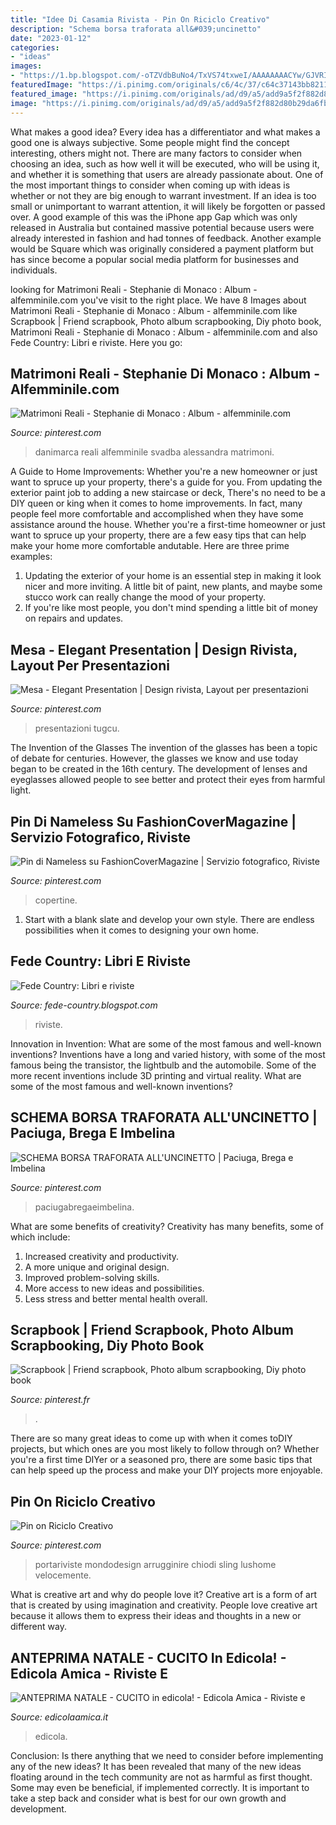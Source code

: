 ```yaml
---
title: "Idee Di Casamia Rivista - Pin On Riciclo Creativo"
description: "Schema borsa traforata all&#039;uncinetto"
date: "2023-01-12"
categories:
- "ideas"
images:
- "https://1.bp.blogspot.com/-oTZVdbBuNo4/TxVS74txweI/AAAAAAAACYw/GJVRINLJ-lw/s1600/buone+idee+%25281%2529.jpg"
featuredImage: "https://i.pinimg.com/originals/c6/4c/37/c64c37143bb8211e3de0f900a4c8baf7.jpg"
featured_image: "https://i.pinimg.com/originals/ad/d9/a5/add9a5f2f882d80b29da6fb28454c991.png"
image: "https://i.pinimg.com/originals/ad/d9/a5/add9a5f2f882d80b29da6fb28454c991.png"
---
```



What makes a good idea?
Every idea has a differentiator and what makes a good one is always subjective. Some people might find the concept interesting, others might not. There are many factors to consider when choosing an idea, such as how well it will be executed, who will be using it, and whether it is something that users are already passionate about. 
One of the most important things to consider when coming up with ideas is whether or not they are big enough to warrant investment. If an idea is too small or unimportant to warrant attention, it will likely be forgotten or passed over. A good example of this was the iPhone app Gap which was only released in Australia but contained massive potential because users were already interested in fashion and had tonnes of feedback. Another example would be Square which was originally considered a payment platform but has since become a popular social media platform for businesses and individuals.

	

		
looking for Matrimoni Reali - Stephanie di Monaco : Album - alfemminile.com you've visit to the right place. We have 8 Images about Matrimoni Reali - Stephanie di Monaco : Album - alfemminile.com like Scrapbook | Friend scrapbook, Photo album scrapbooking, Diy photo book, Matrimoni Reali - Stephanie di Monaco : Album - alfemminile.com and also Fede Country: Libri e riviste. Here you go:
		
    
## Matrimoni Reali - Stephanie Di Monaco : Album - Alfemminile.com

<img loading=lazy src="https://i.pinimg.com/originals/26/ae/f3/26aef3d1ce2205a4ae3e68b9af8d847b.jpg" onerror="this.onerror=null;this.src='https://tse3.mm.bing.net/th?id=OIP.LwN1sUHdXIc14fuOCh0ZOgAAAA&amp;pid=15.1';" alt="Matrimoni Reali - Stephanie di Monaco : Album - alfemminile.com">

_Source: pinterest.com_

>danimarca reali alfemminile svadba alessandra matrimoni. 

	

A Guide to Home Improvements: Whether you're a new homeowner or just want to spruce up your property, there's a guide for you. From updating the exterior paint job to adding a new staircase or deck,
There's no need to be a DIY queen or king when it comes to home improvements. In fact, many people feel more comfortable and accomplished when they have some assistance around the house. Whether you're a first-time homeowner or just want to spruce up your property, there are a few easy tips that can help make your home more comfortable andutable. Here are three prime examples: 
1) Updating the exterior of your home is an essential step in making it look nicer and more inviting. A little bit of paint, new plants, and maybe some stucco work can really change the mood of your property. 
2) If you're like most people, you don't mind spending a little bit of money on repairs and updates.

    
## Mesa - Elegant Presentation | Design Rivista, Layout Per Presentazioni

<img loading=lazy src="https://i.pinimg.com/originals/c5/1d/17/c51d17fc89559067c0e48361e9ecedd4.png" onerror="this.onerror=null;this.src='https://tse1.mm.bing.net/th?id=OIP.OeXtNAogkJIwfbCD0KxuYgHaNp&amp;pid=15.1';" alt="Mesa - Elegant Presentation | Design rivista, Layout per presentazioni">

_Source: pinterest.com_

>presentazioni tugcu. 

	

The Invention of the Glasses
The invention of the glasses has been a topic of debate for centuries. However, the glasses we know and use today began to be created in the 16th century. The development of lenses and eyeglasses allowed people to see better and protect their eyes from harmful light.

    
## Pin Di Nameless Su FashionCoverMagazine | Servizio Fotografico, Riviste

<img loading=lazy src="https://i.pinimg.com/originals/63/b2/3b/63b23b51114b82982d2c10e783bc8164.jpg" onerror="this.onerror=null;this.src='https://tse4.mm.bing.net/th?id=OIP.xcFL44iDMf3ep36t37HxqgHaJQ&amp;pid=15.1';" alt="Pin di Nameless su FashionCoverMagazine | Servizio fotografico, Riviste">

_Source: pinterest.com_

>copertine. 

	

1. Start with a blank slate and develop your own style. There are endless possibilities when it comes to designing your own home.

    
## Fede Country: Libri E Riviste

<img loading=lazy src="https://1.bp.blogspot.com/-oTZVdbBuNo4/TxVS74txweI/AAAAAAAACYw/GJVRINLJ-lw/s1600/buone+idee+%25281%2529.jpg" onerror="this.onerror=null;this.src='https://tse4.mm.bing.net/th?id=OIP.6eYjnqpVWu87AoqPauuJmQHaJ4&amp;pid=15.1';" alt="Fede Country: Libri e riviste">

_Source: fede-country.blogspot.com_

>riviste. 

	

Innovation in Invention: What are some of the most famous and well-known inventions?
Inventions have a long and varied history, with some of the most famous being the transistor, the lightbulb and the automobile. Some of the more recent inventions include 3D printing and virtual reality. What are some of the most famous and well-known inventions?

    
## SCHEMA BORSA TRAFORATA ALL&#039;UNCINETTO | Paciuga, Brega E Imbelina

<img loading=lazy src="https://i.pinimg.com/originals/c6/4c/37/c64c37143bb8211e3de0f900a4c8baf7.jpg" onerror="this.onerror=null;this.src='https://tse1.mm.bing.net/th?id=OIP.E7gHODvbBY2eSr_DZ-jHZwHaFO&amp;pid=15.1';" alt="SCHEMA BORSA TRAFORATA ALL&#039;UNCINETTO | Paciuga, Brega e Imbelina">

_Source: pinterest.com_

>paciugabregaeimbelina. 

	

What are some benefits of creativity?
Creativity has many benefits, some of which include: 
1. Increased creativity and productivity.
2. A more unique and original design.
3. Improved problem-solving skills.
4. More access to new ideas and possibilities. 
5. Less stress and better mental health overall.

    
## Scrapbook | Friend Scrapbook, Photo Album Scrapbooking, Diy Photo Book

<img loading=lazy src="https://i.pinimg.com/originals/ad/d9/a5/add9a5f2f882d80b29da6fb28454c991.png" onerror="this.onerror=null;this.src='https://tse2.mm.bing.net/th?id=OIP.cUML6xV4ib4ih_A2r-lBJAHaHa&amp;pid=15.1';" alt="Scrapbook | Friend scrapbook, Photo album scrapbooking, Diy photo book">

_Source: pinterest.fr_

>. 

	

There are so many great ideas to come up with when it comes toDIY projects, but which ones are you most likely to follow through on? Whether you're a first time DIYer or a seasoned pro, there are some basic tips that can help speed up the process and make your DIY projects more enjoyable.

    
## Pin On Riciclo Creativo

<img loading=lazy src="https://i.pinimg.com/originals/e8/91/e9/e891e900560fa850933b72e072e390a1.jpg" onerror="this.onerror=null;this.src='https://tse4.mm.bing.net/th?id=OIP.Y97nhmSeL0Iwu5DVm0_rfAHaFO&amp;pid=15.1';" alt="Pin on Riciclo Creativo">

_Source: pinterest.com_

>portariviste mondodesign arrugginire chiodi sling lushome velocemente. 

	

What is creative art and why do people love it?
Creative art is a form of art that is created by using imagination and creativity. People love creative art because it allows them to express their ideas and thoughts in a new or different way.

    
## ANTEPRIMA NATALE - CUCITO In Edicola! - Edicola Amica - Riviste E

<img loading=lazy src="https://www.edicolaamica.it/wp-content/uploads/2018/10/anteprima-natale-casamia.jpg" onerror="this.onerror=null;this.src='https://tse4.mm.bing.net/th?id=OIP.7KSe_6KSa4LrYfAeAUZfjgAAAA&amp;pid=15.1';" alt="ANTEPRIMA NATALE - CUCITO in edicola! - Edicola Amica - Riviste e">

_Source: edicolaamica.it_

>edicola. 

	

Conclusion: Is there anything that we need to consider before implementing any of the new ideas?
It has been revealed that many of the new ideas floating around in the tech community are not as harmful as first thought. Some may even be beneficial, if implemented correctly. It is important to take a step back and consider what is best for our own growth and development.

